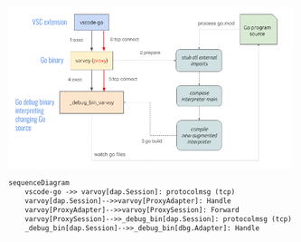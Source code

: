 
![flow](varvoy_flow.png "Varvoy desgin")

```mermaid
sequenceDiagram
    vscode-go ->> varvoy[dap.Session]: protocolmsg (tcp)
    varvoy[dap.Session]-->>varvoy[ProxyAdapter]: Handle
    varvoy[ProxyAdapter]-->>varvoy[ProxySession]: Forward
    varvoy[ProxySession]-->>_debug_bin[dap.Session]: protocolmsg (tcp)
    _debug_bin[dap.Session]-->>_debug_bin[dbg.Adapter]: Handle
```

